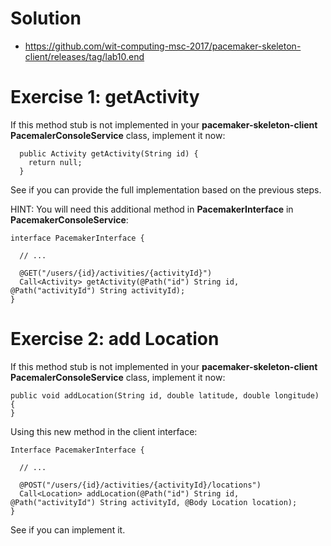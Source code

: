 # Solution

- <https://github.com/wit-computing-msc-2017/pacemaker-skeleton-client/releases/tag/lab10.end>

# Exercise 1: getActivity

If this method stub is not implemented in your **pacemaker-skeleton-client PacemalerConsoleService** class, implement it now:

~~~
  public Activity getActivity(String id) {
    return null;
  }
~~~

See if you can provide the full implementation based on the previous steps.

HINT: You will need this additional method in **PacemakerInterface** in **PacemakerConsoleService**:

~~~
interface PacemakerInterface {

  // ...

  @GET("/users/{id}/activities/{activityId}")
  Call<Activity> getActivity(@Path("id") String id, @Path("activityId") String activityId);
}
~~~


# Exercise 2: add Location

If this method stub is not implemented in your **pacemaker-skeleton-client PacemalerConsoleService** class, implement it now:

~~~
public void addLocation(String id, double latitude, double longitude) {
}
~~~

Using this new method in the client interface:

~~~
Interface PacemakerInterface {

  // ...

  @POST("/users/{id}/activities/{activityId}/locations")
  Call<Location> addLocation(@Path("id") String id, @Path("activityId") String activityId, @Body Location location);
}
~~~

See if you can implement it.